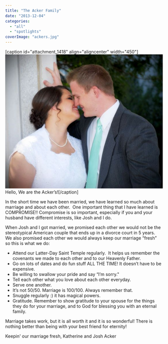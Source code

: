 ```yaml
---
title: "The Acker Family"
date: "2013-12-04"
categories: 
  - "all"
  - "spotlights"
coverImage: "ackers.jpg"
---
```


\[caption id="attachment\_1418" align="aligncenter" width="450"\]![newlywed couple advice, marriage advice, newlywed advice, newlywed marriage experiences, marriage advice, newlywed advice](/images/ackers.jpg) Hello, We are the Acker’s!\[/caption\]

In the short time we have been married, we have learned so much about marriage and about each other.  One important thing that I have learned is COMPROMISE!! Compromise is so important, especially if you and your husband have different interests, like Josh and I do.

When Josh and I got married, we promised each other we would not be the stereotypical American couple that ends up in a divorce court in 5 years.  We also promised each other we would always keep our marriage “fresh” so this is what we do:

- Attend our Latter-Day Saint Temple regularly.  It helps us remember the covenants we made to each other and to our Heavenly Father.
- Go on lots of dates and do fun stuff ALL THE TIME! It doesn’t have to be expensive.
- Be willing to swallow your pride and say “I’m sorry."
- Tell each other what you love about each other everyday.
- Serve one another.
- It’s not 50/50. Marriage is 100/100. Always remember that.
- Snuggle regularly :) it has magical powers.
- Gratitude. Remember to show gratitude to your spouse for the things they do for your marriage, and to God for blessing you with an eternal family.

Marriage takes work, but it is all worth it and it is so wonderful! There is nothing better than being with your best friend for eternity!

Keepin' our marriage fresh, Katherine and Josh Acker

